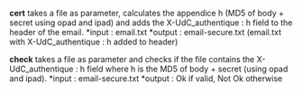**cert** takes a file as parameter, calculates the appendice h (MD5 of body + secret using opad and ipad) and adds the X-UdC_authentique : h field to the header of the email.
	*input : email.txt
	*output : email-secure.txt (email.txt with X-UdC_authentique : h added to header)

**check** takes a file as parameter and checks if the file contains the X-UdC_authentique : h field where h is the MD5 of body + secret (using opad and ipad).
	*input : email-secure.txt
	*output : Ok if valid, Not Ok otherwise
